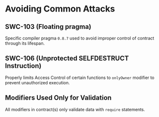 # Avoiding Common Attacks

## SWC-103 (Floating pragma)

Specific compiler pragma `0.8.7` used to avoid improper control of contract through its lifespan.

## SWC-106 (Unprotected SELFDESTRUCT Instruction)

Properly limits Access Control of certain functions to `onlyOwner` modifier to prevent unauthorized execution.

## Modifiers Used Only for Validation

All modifiers in contract(s) only validate data with `require` statements.

